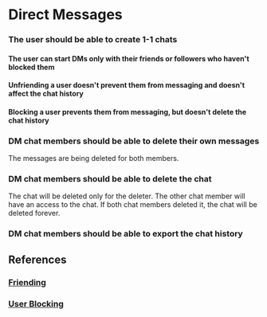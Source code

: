 # Direct Messages

### The user should be able to create 1-1 chats

#### The user can start DMs only with their friends or followers who haven't blocked them

#### Unfriending a user doesn't prevent them from messaging and doesn't affect the chat history

#### Blocking a user prevents them from messaging, but doesn't delete the chat history

### DM chat members should be able to delete their own messages
The messages are being deleted for both members.

### DM chat members should be able to delete the chat 
The chat will be deleted only for the deleter.
The other chat member will have an access to the chat.
If both chat members deleted it, the chat will be deleted forever.

### DM chat members should be able to export the chat history

## References

### [Friending](./friending.md)

### [User Blocking](./user-blocking.md)
